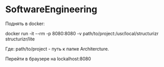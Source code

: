 # SoftwareEngineering
Поднять в docker:

docker run -it --rm -p 8080:8080 -v path/to/project:/usr/local/structurizr structurizr/lite

Где: path/to/project - путь к папке Architercture. 

Перейти в браузере на lockalhost:8080